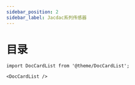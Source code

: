 ```yaml
---
sidebar_position: 2
sidebar_label: Jacdac系列传感器
---
```


# 目录
```mdx-code-block
import DocCardList from '@theme/DocCardList';

<DocCardList />
```

